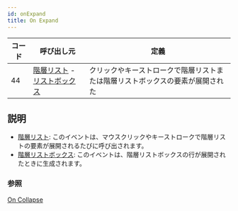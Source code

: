 ```yaml
---
id: onExpand
title: On Expand
---
```


| コード | 呼び出し元                                                                                       | 定義                                      |
| --- | ------------------------------------------------------------------------------------------- | --------------------------------------- |
| 44  | [階層リスト](FormObjects/list_overview.md#overview) - [リストボックス](FormObjects/listbox_overview.md) | クリックやキーストロークで階層リストまたは階層リストボックスの要素が展開された |

## 説明

- [階層リスト](FormObjects/list_overview.md): このイベントは、マウスクリックやキーストロークで階層リストの要素が展開されるたびに呼び出されます。
- [階層リストボックス](FormObjects/listbox_overview.md#階層リストボックス): このイベントは、階層リストボックスの行が展開されたときに生成されます。

### 参照

[On Collapse](onCollapse.md)